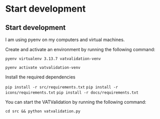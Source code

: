 # Start development

## Start development

I am using pyenv on my computers and virtual machines.

Create and activate an environment by running the following command:

```pyenv virtualenv 3.13.7 vatvalidation-venv```

```pyenv activate vatvalidation-venv```

Install the required dependencies

```pip install -r src/requirements.txt```
```pip install -r icons/requirements.txt```
```pip install -r docs/requirements.txt```

You can start the VATValidation by running the following command:

```cd src && python vatvalidation.py```
